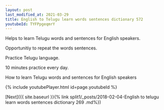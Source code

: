 ```yaml
---
layout: post
last_modified_at: 2021-03-29
title: English to Telugu learn words sentences dictionary 572 
youtubeId: TYFPpgeqmrY
---
```

 
 
Helps to learn Telugu words and sentences for English speakers.

Opportunitiy to repeat the words sentences. 

Practice Telugu language. 
 
10 minutes practice every day. 
 
How to learn Telugu words and sentences for English speakers 
 
{% include youtubePlayer.html id=page.youtubeId %}
 
 
[Next]({{ site.baseurl }}{% link  split1/_posts/2018-02-04-English to telugu learn words sentences dictionary 269 .md%})
 
